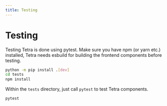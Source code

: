 ```yaml
---
title: Testing
---
```


# Testing

Testing Tetra is done using pytest. Make sure you have npm (or yarn etc.) installed, Tetra needs esbuild for building 
the frontend components before testing.

```bash
python -m pip install .[dev]
cd tests
npm install
```

Within the `tests` directory, just call `pytest` to test Tetra components.

```bash
pytest
```